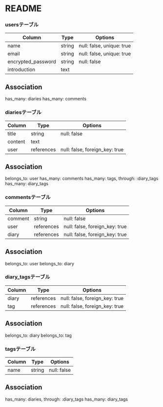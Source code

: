 # README

### usersテーブル

| Column             | Type   | Options                   |
| ------------------ | ------ | ------------------------- |
| name               | string | null: false, unique: true |
| email              | string | null: false, unique: true |
| encrypted_password | string | null: false               |
| introduction       | text   |                           |

## Association

has_many: diaries 
has_many: comments 

### diariesテーブル

| Column  | Type       | Options                        |
| ------- | ---------- | ------------------------------ |
| title   | string     | null: false                    |
| content | text       |                                |
| user    | references | null: false, foreign_key: true |

## Association

belongs_to: user 
has_many: comments 
has_many: tags, through: :diary_tags 
has_many: diary_tags 

### commentsテーブル

| Column   | Type       | Options                        |
| -------- | ---------- | ------------------------------ |
| comment  | string     | null: false                    |
| user     | references | null: false, foreign_key: true |
| diary    | references | null: false, foreign_key: true |

## Association

belongs_to: user 
belongs_to: diary 

### diary_tagsテーブル

| Column | Type       | Options                        |
| ------ | ---------- | ------------------------------ |
| diary  | references | null: false, foreign_key: true |
| tag    | references | null: false, foreign_key: true |

## Association

belongs_to: diary 
belongs_to: tag 

### tagsテーブル

| Column | Type   | Options     |
| ------ | ------ | ----------- |
| name   | string | null: false |

## Association

has_many: diaries, through: :diary_tags 
has_many: diary_tags 